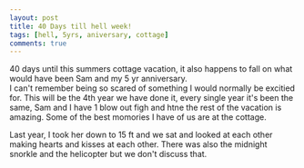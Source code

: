 ```yaml
---
layout: post
title: 40 Days till hell week!
tags: [hell, 5yrs, aniversary, cottage]
comments: true
---
```

40 days until this summers cottage vacation, it also happens to fall on what would have been Sam and my 5 yr anniversary.   
I can't remember being so scared of something I would normally be excitied for. This will be the 4th year we have done it, every single year it's been the same, Sam and I have 1 blow out figh and htne the rest of the vacation is amazing. Some of the best momories I have of us are at the cottage.  
  
Last year, I took her down to 15 ft and we sat and looked at each other making hearts and kisses at each other. There was also the midnight snorkle and the helicopter but we don't discuss that.
